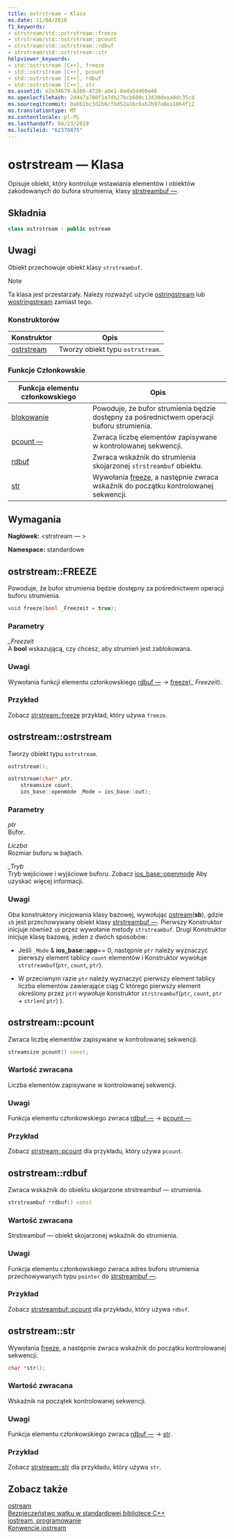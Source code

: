 ```yaml
---
title: ostrstream — Klasa
ms.date: 11/04/2016
f1_keywords:
- strstream/std::ostrstream::freeze
- strstream/std::ostrstream::pcount
- strstream/std::ostrstream::rdbuf
- strstream/std::ostrstream::str
helpviewer_keywords:
- std::ostrstream [C++], freeze
- std::ostrstream [C++], pcount
- std::ostrstream [C++], rdbuf
- std::ostrstream [C++], str
ms.assetid: e2e34679-b266-4728-a8e1-8eda5d400e46
ms.openlocfilehash: 2d4a7a780f1a7db27bcb600c13430deaa0dc35cd
ms.sourcegitcommit: 0ab61bc3d2b6cfbd52a16c6ab2b97a8ea1864f12
ms.translationtype: MT
ms.contentlocale: pl-PL
ms.lasthandoff: 04/23/2019
ms.locfileid: "62370875"
---
```

# <a name="ostrstream-class"></a>ostrstream — Klasa

Opisuje obiekt, który kontroluje wstawiania elementów i obiektów zakodowanych do bufora strumienia, klasy [strstreambuf —](../standard-library/strstreambuf-class.md).

## <a name="syntax"></a>Składnia

```cpp
class ostrstream : public ostream
```

## <a name="remarks"></a>Uwagi

Obiekt przechowuje obiekt klasy `strstreambuf`.

> [!NOTE]
> Ta klasa jest przestarzały. Należy rozważyć użycie [ostringstream](../standard-library/sstream-typedefs.md#ostringstream) lub [wostringstream](../standard-library/sstream-typedefs.md#wostringstream) zamiast tego.

### <a name="constructors"></a>Konstruktorów

|Konstruktor|Opis|
|-|-|
|[ostrstream](#ostrstream)|Tworzy obiekt typu `ostrstream`.|

### <a name="member-functions"></a>Funkcje Członkowskie

|Funkcja elementu członkowskiego|Opis|
|-|-|
|[blokowanie](#freeze)|Powoduje, że bufor strumienia będzie dostępny za pośrednictwem operacji buforu strumienia.|
|[pcount —](#pcount)|Zwraca liczbę elementów zapisywane w kontrolowanej sekwencji.|
|[rdbuf](#rdbuf)|Zwraca wskaźnik do strumienia skojarzonej `strstreambuf` obiektu.|
|[str](#str)|Wywołania [freeze](../standard-library/strstreambuf-class.md#freeze), a następnie zwraca wskaźnik do początku kontrolowanej sekwencji.|

## <a name="requirements"></a>Wymagania

**Nagłówek:** \<strstream — >

**Namespace:** standardowe

## <a name="freeze"></a>  ostrstream::FREEZE

Powoduje, że bufor strumienia będzie dostępny za pośrednictwem operacji buforu strumienia.

```cpp
void freeze(bool _Freezeit = true);
```

### <a name="parameters"></a>Parametry

*_Freezeit*<br/>
A **bool** wskazującą, czy chcesz, aby strumień jest zablokowana.

### <a name="remarks"></a>Uwagi

Wywołania funkcji elementu członkowskiego [rdbuf —](#rdbuf) -> [freeze](../standard-library/strstreambuf-class.md#freeze)(_ *Freezeit*).

### <a name="example"></a>Przykład

Zobacz [strstream::freeze](../standard-library/strstreambuf-class.md#freeze) przykład, który używa `freeze`.

## <a name="ostrstream"></a>  ostrstream::ostrstream

Tworzy obiekt typu `ostrstream`.

```cpp
ostrstream();

ostrstream(char* ptr,
    streamsize count,
    ios_base::openmode _Mode = ios_base::out);
```

### <a name="parameters"></a>Parametry

*ptr*<br/>
Bufor.

*Liczba*<br/>
Rozmiar buforu w bajtach.

*_Tryb*<br/>
Tryb wejściowe i wyjściowe buforu. Zobacz [ios_base::openmode](../standard-library/ios-base-class.md#openmode) Aby uzyskać więcej informacji.

### <a name="remarks"></a>Uwagi

Oba konstruktory inicjowania klasy bazowej, wywołując [ostream](../standard-library/ostream-typedefs.md#ostream)(**sb**), gdzie `sb` jest przechowywany obiekt klasy [strstreambuf —](../standard-library/strstreambuf-class.md). Pierwszy Konstruktor inicjuje również `sb` przez wywołanie metody `strstreambuf`. Drugi Konstruktor inicjuje klasę bazową, jeden z dwóch sposobów:

- Jeśli `_Mode`  &  **ios_base::app**== 0, następnie `ptr` należy wyznaczyć pierwszy element tablicy `count` elementów i Konstruktor wywołuje `strstreambuf`(`ptr`, `count`, `ptr`).

- W przeciwnym razie `ptr` należy wyznaczyć pierwszy element tablicy liczba elementów zawierające ciąg C którego pierwszy element określony przez `ptr`i wywołuje konstruktor `strstreambuf`(`ptr`, `count`, `ptr` + `strlen`( `ptr`) ).

## <a name="pcount"></a>  ostrstream::pcount

Zwraca liczbę elementów zapisywane w kontrolowanej sekwencji.

```cpp
streamsize pcount() const;
```

### <a name="return-value"></a>Wartość zwracana

Liczba elementów zapisywane w kontrolowanej sekwencji.

### <a name="remarks"></a>Uwagi

Funkcja elementu członkowskiego zwraca [rdbuf —](#rdbuf) -> [pcount —](../standard-library/strstreambuf-class.md#pcount).

### <a name="example"></a>Przykład

Zobacz [strstream::pcount](../standard-library/strstreambuf-class.md#pcount) dla przykładu, który używa `pcount`.

## <a name="rdbuf"></a>  ostrstream::rdbuf

Zwraca wskaźnik do obiektu skojarzone strstreambuf — strumienia.

```cpp
strstreambuf *rdbuf() const
```

### <a name="return-value"></a>Wartość zwracana

Strstreambuf — obiekt skojarzonej wskaźnik do strumienia.

### <a name="remarks"></a>Uwagi

Funkcja elementu członkowskiego zwraca adres buforu strumienia przechowywanych typu `pointer` do [strstreambuf —](../standard-library/strstreambuf-class.md).

### <a name="example"></a>Przykład

Zobacz [strstreambuf::pcount](../standard-library/strstreambuf-class.md#pcount) dla przykładu, który używa `rdbuf`.

## <a name="str"></a>  ostrstream::str

Wywołania [freeze](../standard-library/strstreambuf-class.md#freeze), a następnie zwraca wskaźnik do początku kontrolowanej sekwencji.

```cpp
char *str();
```

### <a name="return-value"></a>Wartość zwracana

Wskaźnik na początek kontrolowanej sekwencji.

### <a name="remarks"></a>Uwagi

Funkcja elementu członkowskiego zwraca [rdbuf —](#rdbuf) -> [str](../standard-library/strstreambuf-class.md#str).

### <a name="example"></a>Przykład

Zobacz [strstream::str](../standard-library/strstreambuf-class.md#str) dla przykładu, który używa `str`.

## <a name="see-also"></a>Zobacz także

[ostream](../standard-library/ostream-typedefs.md#ostream)<br/>
[Bezpieczeństwo wątku w standardowej bibliotece C++](../standard-library/thread-safety-in-the-cpp-standard-library.md)<br/>
[iostream, programowanie](../standard-library/iostream-programming.md)<br/>
[Konwencje iostream](../standard-library/iostreams-conventions.md)<br/>

